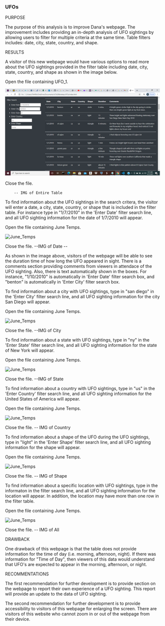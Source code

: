 ### UFOs

PURPOSE

The purpose of this analysis is to improve Dana's webpage. The improvement includes providing an in-depth analysis of UFO sightings by allowing users to filter for multiple criteria at the same time. Table filters includes: date, city, state, country, and shape.

RESULTS

A visitor of this new webpage would have various options to read more about the UFO sightings provided in the filter table including date, city, state, country, and shape as shown in the image below.

Open the file containing UFO_1.

![UFO_1](/UFOs/static/images/UFO_1.png)

Close the file.

		-- IMG of Entire Table

To find information about the UFO sightings in the search critera, the visitor will enter a date, a city, state, country, or shape that is included in the filter table. For instance type in  "1/7/2010" in the 'Enter Date' filter search line, and all UFO sighting information for the date of 1/7/2010 will appear.

Open the file containing June Temps.

![June_Temps](/surfs_up/June_Temps.png)

Close the file.
		--IMG of Date --

As shown in the image above, visitors of the webpage will be able to see the duration time of how long the UFO appeared in sight. There is a comments section providing comments from viewers in attendace of the UFO sighting. Also, there is text automatically shown in the boxes. For instance, "1/10/2010" is automatically in 'Enter Date' filter search box, and "benton" is automatically in 'Enter City' filter search box.

To find information about a city with UFO sightings, type in "san diego" in the 'Enter City' filter search line, and all UFO sighting information for the city San Diego will appear.

Open the file containing June Temps.

![June_Temps](/surfs_up/June_Temps.png)

Close the file.
		--IMG of City

To find information about a state with UFO sightings, type in "ny" in the 'Enter State' filter search line, and all UFO sighting information for the state of New York will appear.

Open the file containing June Temps.

![June_Temps](/surfs_up/June_Temps.png)

Close the file.
		--IMG of State

To find information about a country with UFO sightings, type in "us" in the 'Enter Country' filter search line, and all UFO sighting information for the United States of America will appear.

Open the file containing June Temps.

![June_Temps](/surfs_up/June_Temps.png)

Close the file.
		-- IMG of Country

To find information about a shape of the  UFO during the UFO sightings, type in  "light" in the 'Enter Shape' filter search line, and all UFO sighting information for the shape will appear.

Open the file containing June Temps.

![June_Temps](/surfs_up/June_Temps.png)

Close the file.
		-- IMG of Shape 

To find information about a specific location with UFO sightings, type in  the informaton in the filter search line, and all UFO sighting information for the location will appear. In addition, the location may have more than one row in the filter table. 

Open the file containing June Temps.

![June_Temps](/surfs_up/June_Temps.png)

Close the file.
		-- IMG of All

DRAWBACK

One drawback of this webpage is that the table does not provide information for the time of day (i.e. morning, afternoon, night). If there was information for "Time
of Day", then viewers of this data would understand that UFO's are expected to appear in the morning, afternoon, or night. 

RECOMMENTATIONS

The first recommendation for further development is to provide section on the webpage to report their own experience of a UFO sighting. This report will provide an update to the data of UFO sighting.

The second recommendation for further development is to provide accessibility to visitors of this webpage for enlarging the screen. There are visitors of this website who cannot zoom in or out of the webpage from their device. 


